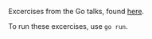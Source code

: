 Excercises from the Go talks, found [here](http://talks.golang.org/).

To run these excercises, use `go run`.
